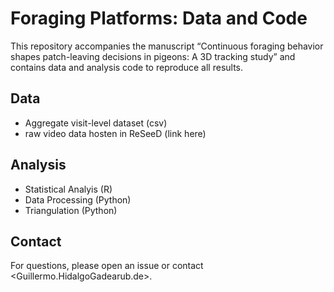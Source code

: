 # Foraging Platforms: Data and Code

This repository accompanies the manuscript “Continuous foraging behavior shapes patch-leaving decisions in pigeons: A 3D tracking study” and contains data and analysis code to reproduce all results.

## Data

- Aggregate visit-level dataset (csv)
- raw video data hosten in ReSeeD (link here)
 
## Analysis

-  Statistical Analyis (R)
-  Data Processing (Python)
-  Triangulation (Python)

## Contact

For questions, please open an issue or contact <Guillermo.HidalgoGadearub.de>.

